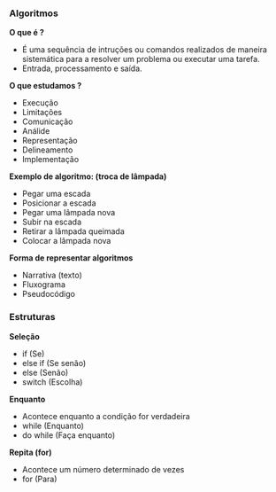 ### Algoritmos

**O que é ?**
  - É uma sequência de intruções ou comandos realizados de maneira sistemática para a resolver um problema ou executar uma tarefa.
  - Entrada, processamento e saída.

**O que estudamos ?**
  - Execução
  - Limitações
  - Comunicação
  - Análide
  - Representação
  - Delineamento
  - Implementação

**Exemplo de algoritmo: (troca de lâmpada)**
- Pegar uma escada
- Posicionar a escada
- Pegar uma lâmpada nova
- Subir na escada
- Retirar a lâmpada queimada
- Colocar a lâmpada nova

**Forma de representar algoritmos**
- Narrativa (texto)
- Fluxograma
- Pseudocódigo

### Estruturas

**Seleção**
- if (Se)
- else if (Se senão)
- else (Senão)
- switch (Escolha)

**Enquanto**
  - Acontece enquanto a condição for verdadeira
  - while (Enquanto)
  - do while (Faça enquanto)

**Repita (for)**
  - Acontece um número determinado de vezes
  - for (Para)